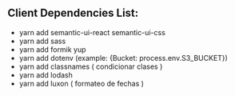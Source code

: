 ## Client Dependencies List:

- yarn add semantic-ui-react semantic-ui-css
- yarn add sass
- yarn add formik yup
- yarn add dotenv (example: {Bucket: process.env.S3_BUCKET})
- yarn add classnames ( condicionar clases )
- yarn add lodash
- yarn add luxon ( formateo de fechas )
